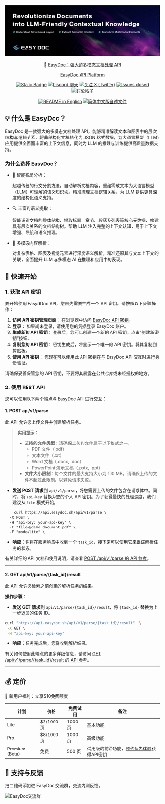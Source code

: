 ![cover-v5-optimized](/assets/readme_cover.png)

<p align="center">
  📌 <a href="https://easydoc.sh/">EasyDoc：强大的多模态文档处理 API</a>
</p>

<p align="center">
  <a href="https://platform.easydoc-ai.sh">EasyDoc API Platform</a> 
  <!-- ·
   <a href="https://easydoc-ai.sh">文档</a> -->
</p>

<p align="center">
    <a href="https://easydoc.sh" target="_blank">
        <img alt="Static Badge" src="https://img.shields.io/badge/product-F04438"></a>
    <a href="https://discord.gg/jRSkyCeN" target="_blank">
        <img src="https://img.shields.io/discord/1319201673201324032?logo=discord&labelColor=%20%235462eb&logoColor=%20%23f5f5f5&color=%20%235462eb"
            alt="Discord 聊天"></a>
    <a href="https://twitter.com/intent/follow?screen_name=EasyDoc_AI" target="_blank">
        <img src="https://img.shields.io/twitter/follow/EasyDoc_AI?logo=X&color=%20%23f5f5f5"
            alt="关注 X (Twitter)"></a>
    <a href="https://github.com/easydoc-ai/easydoc" target="_blank">
        <img alt="Issues closed" src="https://img.shields.io/github/issues-search?query=repo%3Aeasydoc-ai%2Feasydoc%20is%3Aclosed&label=issues%20closed&labelColor=%20%237d89b0&color=%20%235d6b98"></a>
    <a href="https://github.com/easydoc-ai/easydoc/discussions/" target="_blank">
        <img alt="讨论帖子" src="https://img.shields.io/github/discussions/easydoc-ai/easydoc?labelColor=%20%239b8afb&color=%20%237a5af8"></a>
</p>

<p align="center">
  <a href="./README.md"><img alt="README in English" src="https://img.shields.io/badge/English-d9d9d9"></a>
  <a href="./README_CN.md"><img alt="简体中文版自述文件" src="https://img.shields.io/badge/简体中文-d9d9d9"></a>
</p>

## 💡 什么是 EasyDoc？

EasyDoc 是一款强大的多模态文档处理 API，能够精准解读文本和图表中的层次结构与逻辑关系，将非结构化文档转化为 JSON 格式数据，为大语言模型（LLM）应用提供全面而丰富的上下文信息，同时为 LLM 的推理与训练提供高质量数据支持。

### 为什么选择 EasyDoc？

- 📄 智能布局分析：

    超越传统的行文分割方法，自动解析文档内容，重组零散文本为大语言模型（LLM）可理解的语义知识块。精准梳理文档逻辑关系，为 LLM 提供更具深度的结构化语义支持。
- 🔍 丰富的语义提取：

    智能识别文档的整体结构，提取标题、章节、段落及列表等核心元数据，构建具有层次关系的文档结构树。帮助 LLM 注入完整的上下文认知，用于上下文增强、导航和语义推理。
- 🎨 多模态内容解析：

    对复杂表格、图表及视觉元素进行深度语义解析，精准还原其与文本上下文的关联，全面提升 LLM 与多模态 AI 在推理和应用中的表现。
## 🚀 快速开始

### 1. 获取 API 密钥

  要开始使用 EasydDoc API，您首先需要生成一个 API 密钥。请按照以下步骤操作：

  1. **访问 API 密钥管理页面**：
     在浏览器中访问 [EasyDoc API 密钥](https://platform.easydoc.sh/api-keys)。
  2. **登录**：
     如果尚未登录，请使用您的凭据登录 EasyDoc 账户。
  3. **生成新的 API 密钥**：
     登录后，您可以创建一个新的 API 密钥。点击“创建新密钥”按钮。
  4. **复制您的 API 密钥**：
     密钥生成后，将显示一个唯一的 API 密钥。将其复制到剪贴板。
  5. **使用 API 密钥**：
     您现在可以使用此 API 密钥在与 EasyDoc API 交互时进行身份验证。

  请确保妥善保管您的 API 密钥，不要将其暴露在公共仓库或未经授权的地方。

### 2. 使用 REST API

  您可以使用以下两个端点与 EasyDoc API 进行交互：

   #### 1. **POST api/v1/parse**  
   此 API 允许您上传文件并创建解析任务。
> **实用提示：**  
> - **支持的文件类型**：请确保上传的文件属于以下格式之一. 
>   - PDF 文件（.pdf）  
>   - 文本文件（.txt）  
>   - Word 文档（.docx, .doc）  
>   - PowerPoint 演示文稿（.pptx, .ppt）  
> - **文件大小限制**：每个文件的最大支持大小为 100 MB。请确保上传的文件不超过此限制，以避免请求失败。
  
   - **发送 POST 请求**到 `api/v1/parse`，将您需要上传的文件包含在请求体中。同时，将 `api-key` 替换为您的个人 API 密钥。为了获得最快的处理速度，我们建议从 `lite` 模式开始。

  ``` shell
      curl https://api.easydoc.sh/api/v1/parse \
	-X POST \
	-H "api-key: your-api-key" \
	-F "file=@demo_document.pdf" \
	-F "mode=lite" \
  ``` 
  

   - **响应**：你将在服务响应中收到一个 `task_id`，接下来可以使用它来跟踪解析任务的状态。
  

   有关详细的 API 文档和使用说明，请查看 [POST /api/v1/parse 的 API 参考](/docs/api-reference/parse.md)。

   ---

   #### 2. **GET api/v1/parse/{task_id}/result**  
   此 API 允许您检索之前创建的解析任务的结果。

   **操作步骤**：
   - **发送 GET 请求**到 `api/v1/parse/{task_id}/result`，将 `{task_id}` 替换为上一步返回的任务 ID。
   ``` bash
   curl "https://api.easydoc.sh/api/v1/parse/{task_id}/result"  \
    -X GET \
	-H "api-key: your-api-key"
   ```
   - **响应**：任务完成后，您将收到解析结果。

   有关如何使用此端点的更多详细信息，请访问 [GET /api/v1/parse/{task_id}/result 的 API 参考](/docs/api-reference/parse_result.md)。

   --- 

## 💰 定价
🎉 新用户福利：立享$10免费额度

| 计划           | 价格           | 免费试用  | 备注                                           |
|----------------|----------------|-------------|------------------------------------------------|
| Lite           | $2/1000 页  | 1000 页  | 基本功能                                 |
| Pro            | $8/1000 页  | 1000 页  | 高级功能                              |
| Premium (Beta) | 免费        | 500 页   | 试用版的前沿功能，[预约优先体验](https://easydoc.sh/zh/join-waitlist)获得API密钥    |

## 💬 支持与反馈

扫二维码添加进 EasyDoc 交流群，交流内测反馈。

![EasyDoc交流群](https://github.com/user-attachments/assets/da4a5342-ab73-425d-987f-a87d96644d74)

